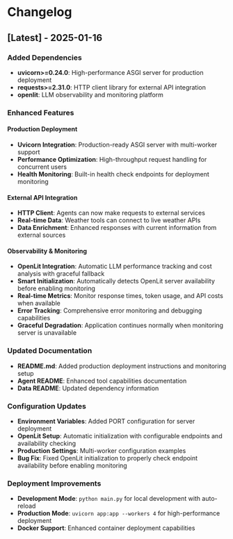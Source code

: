 # Changelog

## [Latest] - 2025-01-16

### Added Dependencies
- **uvicorn>=0.24.0**: High-performance ASGI server for production deployment
- **requests>=2.31.0**: HTTP client library for external API integration
- **openlit**: LLM observability and monitoring platform

### Enhanced Features

#### Production Deployment
- **Uvicorn Integration**: Production-ready ASGI server with multi-worker support
- **Performance Optimization**: High-throughput request handling for concurrent users
- **Health Monitoring**: Built-in health check endpoints for deployment monitoring

#### External API Integration
- **HTTP Client**: Agents can now make requests to external services
- **Real-time Data**: Weather tools can connect to live weather APIs
- **Data Enrichment**: Enhanced responses with current information from external sources

#### Observability & Monitoring
- **OpenLit Integration**: Automatic LLM performance tracking and cost analysis with graceful fallback
- **Smart Initialization**: Automatically detects OpenLit server availability before enabling monitoring
- **Real-time Metrics**: Monitor response times, token usage, and API costs when available
- **Error Tracking**: Comprehensive error monitoring and debugging capabilities
- **Graceful Degradation**: Application continues normally when monitoring server is unavailable

### Updated Documentation
- **README.md**: Added production deployment instructions and monitoring setup
- **Agent README**: Enhanced tool capabilities documentation
- **Data README**: Updated dependency information

### Configuration Updates
- **Environment Variables**: Added PORT configuration for server deployment
- **OpenLit Setup**: Automatic initialization with configurable endpoints and availability checking
- **Production Settings**: Multi-worker configuration examples
- **Bug Fix**: Fixed OpenLit initialization to properly check endpoint availability before enabling monitoring

### Deployment Improvements
- **Development Mode**: `python main.py` for local development with auto-reload
- **Production Mode**: `uvicorn app:app --workers 4` for high-performance deployment
- **Docker Support**: Enhanced container deployment capabilities